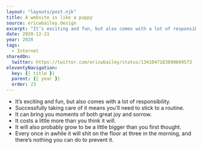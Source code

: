 ```yaml
---
layout: "layouts/post.njk"
title: A website is like a puppy
source: ericwbailey.design
excerpt: "It’s exciting and fun, but also comes with a lot of responsibility"
date: 2020-12-21
year: 2020
tags:
  - Internet
sharedOn:
  twitter: https://twitter.com/ericwbailey/status/1341047183890669573
eleventyNavigation:
  key: {{ title }}
  parent: {{ year }}
  order: 23
---
```


- It’s exciting and fun, but also comes with a lot of responsibility.
- Successfully taking care of it means you’ll need to stick to a routine.
- It can bring you moments of both great joy and sorrow.
- It costs a little more than you think it will.
- It will also probably grow to be a little bigger than you first thought.
- Every once in awhile it will shit on the floor at three in the morning, and there’s nothing you can do to prevent it.
